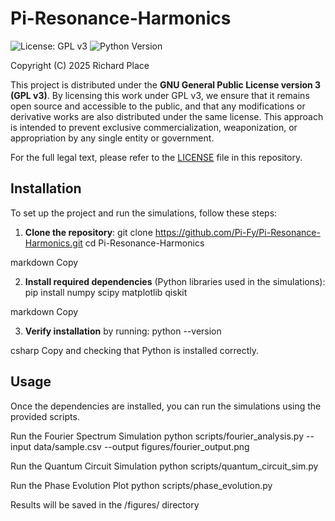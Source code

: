 # Pi-Resonance-Harmonics
![License: GPL v3](https://img.shields.io/badge/License-GPLv3-blue.svg)
![Python Version](https://img.shields.io/badge/Python-3.8%2B-blue.svg)

Copyright (C) 2025 Richard Place

This project is distributed under the **GNU General Public License version 3 (GPL v3)**. By licensing this work under GPL v3, we ensure that it remains open source and accessible to the public, and that any modifications or derivative works are also distributed under the same license. This approach is intended to prevent exclusive commercialization, weaponization, or appropriation by any single entity or government.

For the full legal text, please refer to the [LICENSE](LICENSE) file in this repository.

## Installation

To set up the project and run the simulations, follow these steps:

1. **Clone the repository**:
git clone https://github.com/Pi-Fy/Pi-Resonance-Harmonics.git
cd Pi-Resonance-Harmonics

markdown
Copy

2. **Install required dependencies** (Python libraries used in the simulations):
pip install numpy scipy matplotlib qiskit


markdown
Copy

3. **Verify installation** by running:
python --version


csharp
Copy
and checking that Python is installed correctly.



## Usage

Once the dependencies are installed, you can run the simulations using the provided scripts.

Run the Fourier Spectrum Simulation
python scripts/fourier_analysis.py --input data/sample.csv --output figures/fourier_output.png

Run the Quantum Circuit Simulation
python scripts/quantum_circuit_sim.py

Run the Phase Evolution Plot
python scripts/phase_evolution.py

Results will be saved in the /figures/ directory





